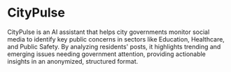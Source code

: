 # CityPulse
CityPulse is an AI assistant that helps city governments monitor social media to identify key public concerns in sectors like Education, Healthcare, and Public Safety. By analyzing residents' posts, it highlights trending and emerging issues needing government attention, providing actionable insights in an anonymized, structured format.

